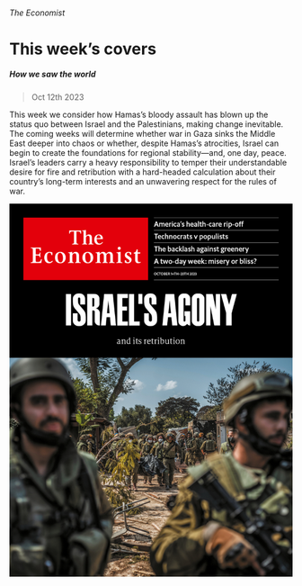 ###### The Economist

# This week’s covers 

##### How we saw the world 

> Oct 12th 2023 

This week we consider how Hamas’s bloody assault has blown up the status quo between Israel and the Palestinians, making change inevitable. The coming weeks will determine whether war in Gaza sinks the Middle East deeper into chaos or whether, despite Hamas’s atrocities, Israel can begin to create the foundations for regional stability—and, one day, peace. Israel’s leaders carry a heavy responsibility to temper their understandable desire for fire and retribution with a hard-headed calculation about their country’s long-term interests and an unwavering respect for the rules of war.

![image](images/20231014_DE_US.jpg) 


 

 


 

